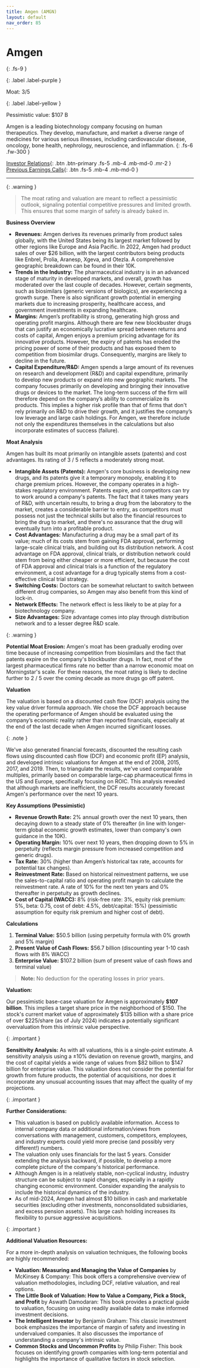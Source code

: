 ```yaml
---
title: Amgen (AMGN)
layout: default
nav_order: 85
---
```


# Amgen
{: .fs-9 }

{: .label .label-purple }

Moat: 3/5

{: .label .label-yellow }

Pessimistic value: $107 B

Amgen is a leading biotechnology company focusing on human therapeutics. They develop, manufacture, and market a diverse range of medicines for various serious illnesses, including cardiovascular disease, oncology, bone health, nephrology, neuroscience, and inflammation.
{: .fs-6 .fw-300 }

[Investor Relations](https://www.google.com/search?q=AMGN+investor+relations){: .btn .btn-primary .fs-5 .mb-4 .mb-md-0 .mr-2 }
[Previous Earnings Calls](https://discountingcashflows.com/company/AMGN/transcripts/){: .btn .fs-5 .mb-4 .mb-md-0 }

---

{: .warning } 
>The moat rating and valuation are meant to reflect a pessimistic outlook, signaling potential competitive pressures and limited growth. This ensures that some margin of safety is already baked in.


**Business Overview**

* **Revenues:** Amgen derives its revenues primarily from product sales globally, with the United States being its largest market followed by other regions like Europe and Asia Pacific. In 2022, Amgen had product sales of over $26 billion, with the largest contributors being products like Enbrel, Prolia, Aranesp, Xgeva, and Otezla. A comprehensive geographic breakdown can be found in their 10K.
* **Trends in the Industry:** The pharmaceutical industry is in an advanced stage of maturity in developed markets, and overall, growth has moderated over the last couple of decades. However, certain segments, such as biosimilars (generic versions of biologics), are experiencing a growth surge. There is also significant growth potential in emerging markets due to increasing prosperity, healthcare access, and government investments in expanding healthcare.
* **Margins:** Amgen’s profitability is strong, generating high gross and operating profit margins. Although there are few new blockbuster drugs that can justify an economically lucrative spread between returns and costs of capital, Amgen enjoys a premium pricing advantage for its innovative products. However, the expiry of patents has eroded the pricing power of some of their products and has exposed them to competition from biosimilar drugs. Consequently, margins are likely to decline in the future. 
* **Capital Expenditure/R&D:** Amgen spends a large amount of its revenues on research and development (R&D) and capital expenditure, primarily to develop new products or expand into new geographic markets. The company focuses primarily on developing and bringing their innovative drugs or devices to the market. The long-term success of the firm will therefore depend on the company’s ability to commercialize its products. This implies a higher risk profile than that of firms that don't rely primarily on R&D to drive their growth, and it justifies the company’s low leverage and large cash holdings. For Amgen, we therefore include not only the expenditures themselves in the calculations but also incorporate estimates of success (failure).

**Moat Analysis**

Amgen has built its moat primarily on intangible assets (patents) and cost advantages. Its rating of 3 / 5 reflects a moderately strong moat.

* **Intangible Assets (Patents):** Amgen's core business is developing new drugs, and its patents give it a temporary monopoly, enabling it to charge premium prices. However, the company operates in a high-stakes regulatory environment. Patents expire, and competitors can try to work around a company's patents. The fact that it takes many years of R&D, with uncertain results, to bring a drug from the laboratory to the market, creates a considerable barrier to entry, as competitors must possess not just the technical skills but also the financial resources to bring the drug to market, and there's no assurance that the drug will eventually turn into a profitable product.
* **Cost Advantages:** Manufacturing a drug may be a small part of its value; much of its costs stem from gaining FDA approval, performing large-scale clinical trials, and building out its distribution network. A cost advantage on FDA approval, clinical trials, or distribution network could stem from being either cheaper or more efficient, but because the cost of FDA approval and clinical trials is a function of the regulatory environment, a cost advantage for a drug typically stems from a cost-effective clinical trial strategy.
* **Switching Costs:** Doctors can be somewhat reluctant to switch between different drug companies, so Amgen may also benefit from this kind of lock-in.
* **Network Effects:** The network effect is less likely to be at play for a biotechnology company.
* **Size Advantages:** Size advantage comes into play through distribution network and to a lesser degree R&D scale. 

<aside>
{: .warning }

**Potential Moat Erosion:** Amgen's moat has been gradually eroding over time because of increasing competition from biosimilars and the fact that patents expire on the company's blockbuster drugs. In fact, most of the largest pharmaceutical firms rate no better than a narrow economic moat on Morningstar's scale. For these reasons, the moat rating is likely to decline further to 2 / 5 over the coming decade as more drugs go off patent.
</aside>


**Valuation**

The valuation is based on a discounted cash flow (DCF) analysis using the key value driver formula approach. We chose the DCF approach because the operating performance of Amgen should be evaluated using the company’s economic reality rather than reported financials, especially at the end of the last decade when Amgen incurred significant losses.

<aside>
{: .note }

We've also generated financial forecasts, discounted the resulting cash flows using discounted cash flow (DCF) and economic profit (EP) analysis, and developed intrinsic valuations for Amgen at the end of 2008, 2015, 2017, and 2019. Then, to triangulate the results, we've used comparable multiples, primarily based on comparable large-cap pharmaceutical firms in the US and Europe, specifically focusing on ROIC. This analysis revealed that although markets are inefficient, the DCF results accurately forecast Amgen's performance over the next 10 years.
</aside>

**Key Assumptions (Pessimistic)**

* **Revenue Growth Rate:** 2% annual growth over the next 10 years, then decaying down to a steady state of 0% thereafter (in line with longer-term global economic growth estimates, lower than company's own guidance in the 10K).
* **Operating Margin:**  10% over next 10 years, then dropping down to 5% in perpetuity (reflects margin pressure from increased competition and generic drugs).
* **Tax Rate:**  30% (higher than Amgen’s historical tax rate, accounts for potential tax changes).
* **Reinvestment Rate:** Based on historical reinvestment patterns, we use the sales-to-capital ratio and operating profit margin to calculate the reinvestment rate.  A rate of 10% for the next ten years and 0% thereafter in perpetuity as growth declines. 
* **Cost of Capital (WACC):** 8%  (risk-free rate: 3%, equity risk premium: 5%, beta: 0.75, cost of debt: 4.5%, debt/capital: 15%) (pessimistic assumption for equity risk premium and higher cost of debt).

**Calculations**

1. **Terminal Value:**  $50.5 billion (using perpetuity formula with 0% growth and 5% margin)
2. **Present Value of Cash Flows:** $56.7 billion  (discounting year 1-10 cash flows with 8% WACC)
3. **Enterprise Value:** $107.2 billion (sum of present value of cash flows and terminal value)

> **Note:** No deduction for the operating losses in prior years.

**Valuation:**

Our pessimistic base-case valuation for Amgen is approximately **$107 billion**.  This implies a target share price in the neighborhood of $150. The stock's current market value of approximately \$135 billion with a share price of over $225/share (as of July 2024) indicates a potentially significant overvaluation from this intrinsic value perspective. 


<aside>
{: .important }

**Sensitivity Analysis:** As with all valuations, this is a single-point estimate. A sensitivity analysis using a ±10% deviation on revenue growth, margins, and the cost of capital yields a wide range of values from $82 billion to $147 billion for enterprise value. This valuation does not consider the potential for growth from future products, the potential of acquisitions, nor does it incorporate any unusual accounting issues that may affect the quality of my projections.
</aside>



<aside>
{: .important }

**Further Considerations:**


* This valuation is based on publicly available information. Access to internal company data or additional information/views from conversations with management, customers, competitors, employees, and industry experts could yield more precise (and possibly very different!) numbers.
* The valuation only uses financials for the last 5 years. Consider extending the analysis backward, if possible, to develop a more complete picture of the company's historical performance. 
* Although Amgen is in a relatively stable, non-cyclical industry, industry structure can be subject to rapid changes, especially in a rapidly changing economic environment. Consider expanding the analysis to include the historical dynamics of the industry.
* As of mid-2024, Amgen had almost $10 billion in cash and marketable securities (excluding other investments, nonconsolidated subsidiaries, and excess pension assets). This large cash holding increases its flexibility to pursue aggressive acquisitions.
</aside>


<aside>
{: .important }

**Additional Valuation Resources:**

For a more in-depth analysis on valuation techniques, the following books are highly recommended:

* **Valuation: Measuring and Managing the Value of Companies** by McKinsey & Company: This book offers a comprehensive overview of valuation methodologies, including DCF, relative valuation, and real options.
* **The Little Book of Valuation: How to Value a Company, Pick a Stock, and Profit** by Aswath Damodaran: This book provides a practical guide to valuation, focusing on using readily available data to make informed investment decisions.
* **The Intelligent Investor** by Benjamin Graham: This classic investment book emphasizes the importance of margin of safety and investing in undervalued companies. It also discusses the importance of understanding a company's intrinsic value.
* **Common Stocks and Uncommon Profits** by Philip Fisher: This book focuses on identifying growth companies with long-term potential and highlights the importance of qualitative factors in stock selection.
</aside>